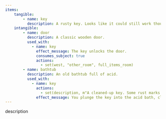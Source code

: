 ```yaml
---
items:
    tangible:
        - name: key
          description: A rusty key. Looks like it could still work though.
    intangible:
        - name: door
          description: A classic wooden door.
          used_with:
            - name: key
              effect_message: The key unlocks the door.
              consumes_subject: true
              actions:
                - set(west, "other_room", full_items_room)
        - name: bathtub
          description: An old bathtub full of acid.
          used_with:
            - name: key
              actions:
                - set(description, m"A cleaned-up key. Some rust marks are still visible, where the acid didn't get to eat away at the rust.", key)
              effect_message: You plunge the key into the acid bath, cleaning it somewhat.
---
```


description
